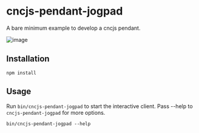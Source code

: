 # cncjs-pendant-jogpad
A bare minimum example to develop a cncjs pendant.

![image](https://cloud.githubusercontent.com/assets/447801/22881387/2b60de08-f221-11e6-9372-288e118788a9.png)

## Installation
```
npm install
```

## Usage
Run `bin/cncjs-pendant-jogpad` to start the interactive client. Pass --help to `cncjs-pendant-jogpad` for more options.

```
bin/cncjs-pendant-jogpad --help
```

